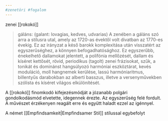 ```yaml
---
#zenetöri #fogalom
---
```


zenei [[rokokó]]

> gáláns: (galant: lovagias, kedves, udvarias)
> A zenében a gáláns szó arra a stílusra utal, amely az 1720-as évektől volt divatban az 1770-es évekig. Ez az irányzat a késő barokk komplexitása után visszatért az egyszerűséghez, a könnyen befogadhatósághoz. Ez egyszerűbb, énekelhető dallamokat jelentett, a polifónia mellőzését, dallam és kíséret kettősét, rövid, periodikus (tagolt) zenei frázisokat, szűk, a tonikát és dominánst hangsúlyozó harmóniai eszköztárat, kevés moduláció, moll hangnemek kerülése, lassú harmóniaritmus, billentyűs darabokban az alberti basszus, illetve a versenyművekben szólista és kíséret világos elkülönítését.

A [[rokokó]] finomkodó kifejezésmódját a józanabb polgári gondolkodásmód
elvetette, idegennek érezte. Az egyszerűség felé fordult. A művészet érzékenyen reagált
erre és együtt haladt ezzel az igénnyel.

A német [[Empfindsamkeit|Empfindsamer Stil]] stílussal egybefolyt